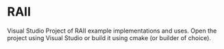 # RAII

Visual Studio Project of RAII example implementations and uses.
Open the project using Visual Studio or build it using cmake (or builder of choice).
